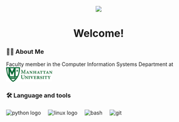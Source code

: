 <div align="center">
  <img height="150" src="https://media.giphy.com/media/13rQ7rrTrvZXlm/giphy.gif?cid=790b76118zcbu35vmzqwvhe1m8p9ewb7cak5kigpi0kshqgv&ep=v1_gifs_search&rid=giphy.gif&ct=g"  />
</div>

###

<h1 align="center">Welcome! </h1>

###

<h3 align="left">👩‍💻  About Me</h3>



<p align="left">Faculty member in the Computer Information Systems Department at
<img height="40" src="MU.jpg"/>
</p>

###

<h3 align="left">🛠 Language and tools</h3>

###

<div align="left">
  <img height="32" width="32" src="https://cdn.simpleicons.org/python" height="40" alt="python logo" />
  <img width="12" />
  <img height="32" width="32" src="https://cdn.simpleicons.org/linux" height="40" alt="linux logo" />
  <img width="12" />
  <img height="32" width="32" src="https://cdn.simpleicons.org/gnubash" height="40" alt="bash" />
  <img width="12" />
  <img height="32" width="32" src="https://cdn.simpleicons.org/git" height="40" alt="git" />
  <img width="12" />
</div>

###

